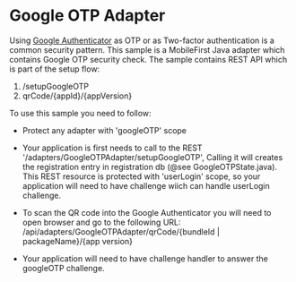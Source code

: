 # Google OTP Adapter

Using [Google Authenticator](https://www.wikiwand.com/en/Google_Authenticator) as OTP or as Two-factor authentication is a common security pattern.
This sample is a MobileFirst Java adapter which contains Google OTP security check.
The sample contains REST API which is part of the setup flow:

1. /setupGoogleOTP
2. qrCode/{appId}/{appVersion}

To use this sample you need to follow:

- Protect any adapter with 'googleOTP' scope

- Your application is first needs to call to the REST '/adapters/GoogleOTPAdapter/setupGoogleOTP',
Calling it will creates the registration entry in registration db (@see GoogleOTPState.java). 
This REST resource is protected with 'userLogin' scope, so your application will need to have challenge wiich can handle userLogin challenge. 

- To scan the QR code into the Google Authenticator you will need to open browser and go to the following URL:
/api/adapters/GoogleOTPAdapter/qrCode/{bundleId | packageName}/{app version}

- Your application will need to have challenge handler to answer the googleOTP challenge.

